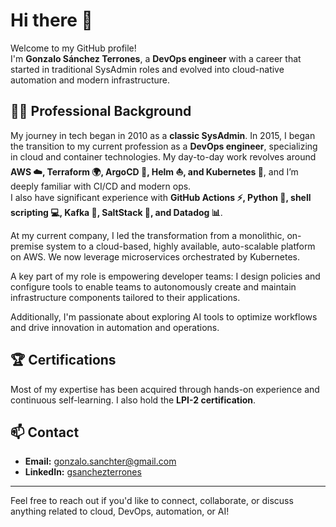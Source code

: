 # Hi there 👋

Welcome to my GitHub profile!  
I'm **Gonzalo Sánchez Terrones**, a **DevOps engineer** with a career that started in traditional SysAdmin roles and evolved into cloud-native automation and modern infrastructure.

## 🧑‍💻 Professional Background

My journey in tech began in 2010 as a **classic SysAdmin**. In 2015, I began the transition to my current profession as a **DevOps engineer**, specializing in cloud and container technologies. My day-to-day work revolves around **AWS ☁️, Terraform 🌍, ArgoCD 🔄, Helm ⛵, and Kubernetes 🐳**, and I’m deeply familiar with CI/CD and modern ops.  
I also have significant experience with **GitHub Actions ⚡, Python 🐍, shell scripting 💻, Kafka 🦒, SaltStack 🧂, and Datadog 📊**.

At my current company, I led the transformation from a monolithic, on-premise system to a cloud-based, highly available, auto-scalable platform on AWS. We now leverage microservices orchestrated by Kubernetes.

A key part of my role is empowering developer teams: I design policies and configure tools to enable teams to autonomously create and maintain infrastructure components tailored to their applications.

Additionally, I'm passionate about exploring AI tools to optimize workflows and drive innovation in automation and operations.

## 🏆 Certifications

Most of my expertise has been acquired through hands-on experience and continuous self-learning. I also hold the **LPI-2 certification**.

## 📫 Contact

- **Email:** gonzalo.sanchter@gmail.com
- **LinkedIn:** [gsanchezterrones](https://www.linkedin.com/in/gsanchezterrones/?locale=en_US)

---

Feel free to reach out if you'd like to connect, collaborate, or discuss anything related to cloud, DevOps, automation, or AI!
